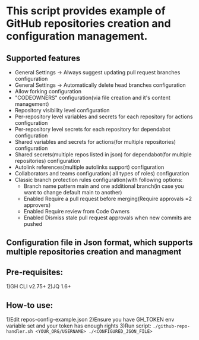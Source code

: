 # This script provides example of GitHub repositories creation and configuration management.
## Supported features
* General Settings -> Always suggest updating pull request branches configuration
* General Settings -> Automatically delete head branches configuration
* Allow forking configuration
* "CODEOWNERS" configuration(via file creation and it's content management)
* Repository visibility level configuration
* Per-repository level variables and secrets for each repository for actions configuration
* Per-repository level secrets for each repository for dependabot configuration
* Shared variables and secrets for actions(for multiple repositories) configuration
* Shared secrets(multiple repos listed in json) for dependabot(for multiple repositories) configuration
* Autolink references(multiple autolinks support) configuration
* Collaborators and teams configuration( all types of roles) configuration
* Classic branch protection rules configuration(with following options:
    - Branch name pattern main and one additional branch(in case you want to change default main to another)
    - Enabled Require a pull request before merging(Require approvals =2 approvers)
    - Enabled Require review from Code Owners
    - Enabled Dismiss stale pull request approvals when new commits are pushed
 
## Configuration file in Json format, which supports multiple repositories creation and managment

## Pre-requisites:
1)GH CLI v2.75+
2)JQ 1.6+

## How-to use:
1)Edit repos-config-example.json
2)Ensure you have GH_TOKEN env variable set and your token has enough rights
3)Run script: ```./github-repo-handler.sh <YOUR_ORG/USERNAME> ./<CONFIGURED_JSON_FILE>```
